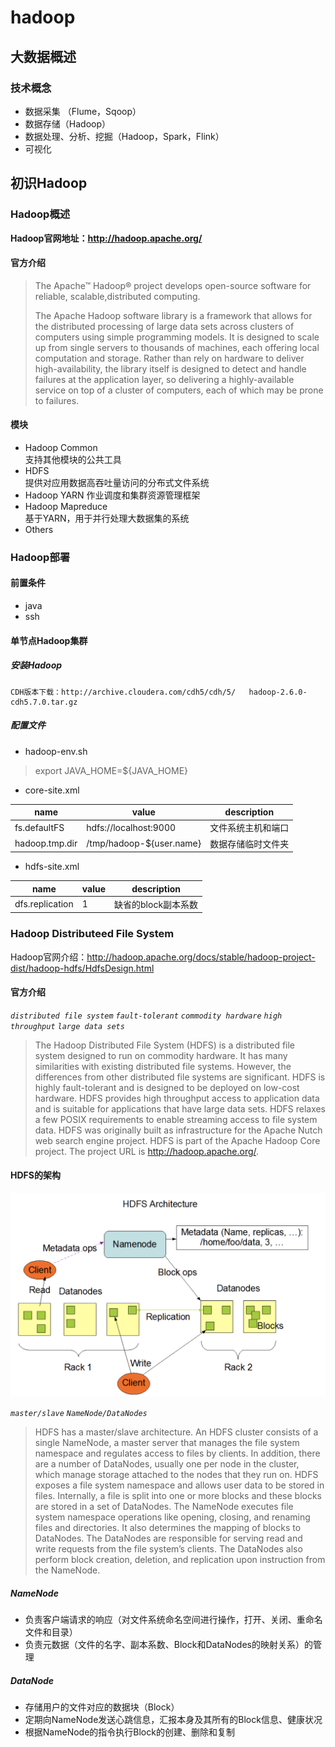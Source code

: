 # hadoop

## 大数据概述

### 技术概念
- 数据采集 （Flume，Sqoop）
- 数据存储（Hadoop）
- 数据处理、分析、挖掘（Hadoop，Spark，Flink）
- 可视化

## 初识Hadoop

### Hadoop概述
**Hadoop官网地址：http://hadoop.apache.org/**  

#### 官方介绍  

>The Apache™ Hadoop® project develops open-source software for reliable, scalable,distributed computing.
>
>The Apache Hadoop software library is a framework that allows for the distributed processing of large data sets across clusters of computers using simple programming models. It is designed to scale up from single servers to thousands of machines, each offering local computation and storage. Rather than rely on hardware to deliver high-availability, the library itself is designed to detect and handle failures at the application layer, so delivering a highly-available service on top of a cluster of computers, each of which may be prone to failures. 

#### 模块

- Hadoop Common  
支持其他模块的公共工具
- HDFS  
提供对应用数据高吞吐量访问的分布式文件系统  
- Hadoop YARN
作业调度和集群资源管理框架  
- Hadoop Mapreduce  
基于YARN，用于并行处理大数据集的系统
- Others

### Hadoop部署

#### 前置条件
- java
- ssh

#### 单节点Hadoop集群

##### 安装Hadoop
```
CDH版本下载：http://archive.cloudera.com/cdh5/cdh/5/   hadoop-2.6.0-cdh5.7.0.tar.gz  
```

##### 配置文件
- hadoop-env.sh
> export JAVA_HOME=${JAVA_HOME}

- core-site.xml  

| name      | value     | 	description             |
| --------- | --------- | --------------- |
| fs.defaultFS | hdfs://localhost:9000 | 文件系统主机和端口 |
| hadoop.tmp.dir | /tmp/hadoop-${user.name} | 数据存储临时文件夹 |

- hdfs-site.xml  

| name      | value     | 	description             |
| --------- | --------- | --------------- |
| dfs.replication | 1 | 缺省的block副本系数 |
### Hadoop Distributeed File System  

Hadoop官网介绍：http://hadoop.apache.org/docs/stable/hadoop-project-dist/hadoop-hdfs/HdfsDesign.html  

#### 官方介绍
*`distributed file system`* *`fault-tolerant`* *`commodity hardware`* *`high throughput`* *`large data sets`*  
>The Hadoop Distributed File System (HDFS) is a distributed file system designed to run on commodity hardware. It has many similarities with existing distributed file systems. However, the differences from other distributed file systems are significant. HDFS is highly fault-tolerant and is designed to be deployed on low-cost hardware. HDFS provides high throughput access to application data and is suitable for applications that have large data sets. HDFS relaxes a few POSIX requirements to enable streaming access to file system data. HDFS was originally built as infrastructure for the Apache Nutch web search engine project. HDFS is part of the Apache Hadoop Core project. The project URL is http://hadoop.apache.org/.  

#### HDFS的架构
![HDFS架构](images/HDFS架构.png)  

*`master/slave`* *`NameNode/DataNodes`*
>HDFS has a master/slave architecture. An HDFS cluster consists of a single NameNode, a master server that manages the file system namespace and regulates access to files by clients. In addition, there are a number of DataNodes, usually one per node in the cluster, which manage storage attached to the nodes that they run on. HDFS exposes a file system namespace and allows user data to be stored in files. Internally, a file is split into one or more blocks and these blocks are stored in a set of DataNodes. The NameNode executes file system namespace operations like opening, closing, and renaming files and directories. It also determines the mapping of blocks to DataNodes. The DataNodes are responsible for serving read and write requests from the file system’s clients. The DataNodes also perform block creation, deletion, and replication upon instruction from the NameNode.

##### NameNode
- 负责客户端请求的响应（对文件系统命名空间进行操作，打开、关闭、重命名文件和目录）
- 负责元数据（文件的名字、副本系数、Block和DataNodes的映射关系）的管理

##### DataNode
- 存储用户的文件对应的数据块（Block）
- 定期向NameNode发送心跳信息，汇报本身及其所有的Block信息、健康状况
- 根据NameNode的指令执行Block的创建、删除和复制
